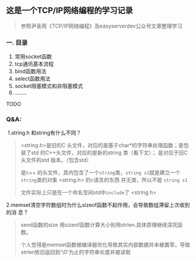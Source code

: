 ## 这是一个TCP/IP网络编程的学习记录

> 参照尹圣雨《TCP/IP网络编程》及easyserverdev公众号文章整理学习

### 一. 目录

1. 常用socket函数
2. tcp通讯基本流程
3. bind函数用法
4. select函数用法
5. socket阻塞模式和非阻塞模式
6. ........

TODO

### Q&A:

​	1.string.h 和string有什么不同？

> <string.h>是旧的C 头文件，对应的是基于char*的字符串处理函数；<string>是包装了std 的C++头文件，对应的是新的string 类（看下文）；
> <cstring>是对应于旧C 头文件的std 版本。（包含std）
>
> <string>是c++ 的头文件，其内包含了一个`string`类，`string s1`就是建立一个`string`类的对象 
> <string.h> 的c语言的东西 并无类，所以不能 `string s1 `
>
> <cstring>文件实际上只是在一个命名空间std中`include`了 <string.h>

​	2.memset清空字符数组时为什么sizeof函数不起作用，会导致数组滞留上次收到的消	息？

> send函数的size 用sizeof函数计算大小别用strlen.具体原理继续深究函数。
>
> 个人觉得是memset函数被编译器优化导致其实内部数据并未被置零，导致strlen依旧返回到'\0'为止的字符串长度并被读取

